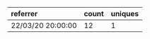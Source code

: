 | referrer          | count | uniques |
| :---------------- | :---- | :------ |
| 22/03/20 20:00:00 | 12    | 1       |